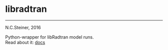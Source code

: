 # libradtran
----
N.C.Steiner, 2016

Python-wrapper for libRadtran model runs.  
Read about it: [docs](http://www.libradtran.org/doc/libRadtran.pdf)
